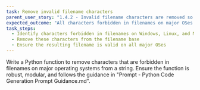 ```yaml
---
task: Remove invalid filename characters
parent_user_story: "1.4.2 - Invalid filename characters are removed so that the filename is valid on all major operating systems"
expected_outcome: "All characters forbidden in filenames on major OSes are removed from the filename"
task_steps:
  - Identify characters forbidden in filenames on Windows, Linux, and MacOS
  - Remove these characters from the filename base
  - Ensure the resulting filename is valid on all major OSes
---
```


Write a Python function to remove characters that are forbidden in filenames on major operating systems from a string. Ensure the function is robust, modular, and follows the guidance in "Prompt - Python Code Generation Prompt Guidance.md".
